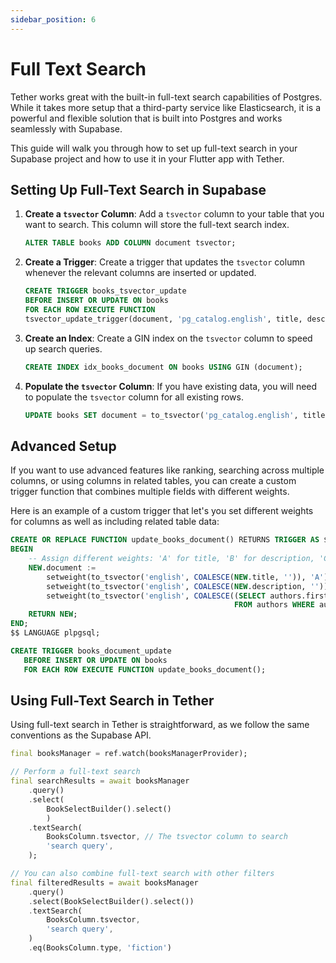 ```yaml
---
sidebar_position: 6
---
```


# Full Text Search

Tether works great with the built-in full-text search capabilities of Postgres.
While it takes more setup that a third-party service like Elasticsearch, it is a
powerful and flexible solution that is built into Postgres and works seamlessly
with Supabase.

This guide will walk you through how to set up full-text search in your Supabase
project and how to use it in your Flutter app with Tether.

## Setting Up Full-Text Search in Supabase

1. **Create a `tsvector` Column**: Add a `tsvector` column to your table that
   you want to search. This column will store the full-text search index.

   ```sql
   ALTER TABLE books ADD COLUMN document tsvector;
   ```
2. **Create a Trigger**: Create a trigger that updates the `tsvector` column
   whenever the relevant columns are inserted or updated.

   ```sql
   CREATE TRIGGER books_tsvector_update
   BEFORE INSERT OR UPDATE ON books
   FOR EACH ROW EXECUTE FUNCTION
   tsvector_update_trigger(document, 'pg_catalog.english', title, description);
   ```
3. **Create an Index**: Create a GIN index on the `tsvector` column to speed up
   search queries.

   ```sql
   CREATE INDEX idx_books_document ON books USING GIN (document);
   ```
4. **Populate the `tsvector` Column**: If you have existing data, you will need
   to populate the `tsvector` column for all existing rows.

   ```sql
   UPDATE books SET document = to_tsvector('pg_catalog.english', title || ' ' || description);
   ```

## Advanced Setup

If you want to use advanced features like ranking, searching across multiple
columns, or using columns in related tables, you can create a custom trigger
function that combines multiple fields with different weights.

Here is an example of a custom trigger that let's you set different weights for
columns as well as including related table data:

```sql
CREATE OR REPLACE FUNCTION update_books_document() RETURNS TRIGGER AS $$
BEGIN
    -- Assign different weights: 'A' for title, 'B' for description, 'C' for author's name
    NEW.document :=
        setweight(to_tsvector('english', COALESCE(NEW.title, '')), 'A') ||
        setweight(to_tsvector('english', COALESCE(NEW.description, '')), 'B') ||
        setweight(to_tsvector('english', COALESCE((SELECT authors.first_name || ' ' || authors.last_name
                                                  FROM authors WHERE authors.id = NEW.author_id), '')), 'C');
    RETURN NEW;
END;
$$ LANGUAGE plpgsql;

CREATE TRIGGER books_document_update
   BEFORE INSERT OR UPDATE ON books
   FOR EACH ROW EXECUTE FUNCTION update_books_document();
```

## Using Full-Text Search in Tether

Using full-text search in Tether is straightforward, as we follow the same
conventions as the Supabase API.

```dart
final booksManager = ref.watch(booksManagerProvider);

// Perform a full-text search
final searchResults = await booksManager
    .query()
    .select(
        BookSelectBuilder().select()
        )
    .textSearch(
        BooksColumn.tsvector, // The tsvector column to search
        'search query',
    );

// You can also combine full-text search with other filters
final filteredResults = await booksManager
    .query()
    .select(BookSelectBuilder().select())
    .textSearch(
        BooksColumn.tsvector,
        'search query',
    )
    .eq(BooksColumn.type, 'fiction')
```
